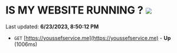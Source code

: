 # IS MY WEBSITE RUNNING ? [![](https://img.shields.io/static/v1?label=Sponsor&message=%E2%9D%A4&logo=GitHub&color=%23fe8e86)](https://github.com/sponsors/<username>)

Last updated: **6/23/2023, 8:50:12 PM**

- `GET` [https://youssefservice.me](https://youssefservice.me) - **Up** (1006ms)
